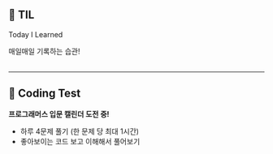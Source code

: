 ## 👊 TIL

Today I Learned

매일매일 기록하는 습관!
<br>
<br>


---------


## 👊 Coding Test
<b>프로그래머스 입문 캘린더 도전 중!</b>

- 하루 4문제 풀기 (한 문제 당 최대 1시간)
- 좋아보이는 코드 보고 이해해서 풀어보기

